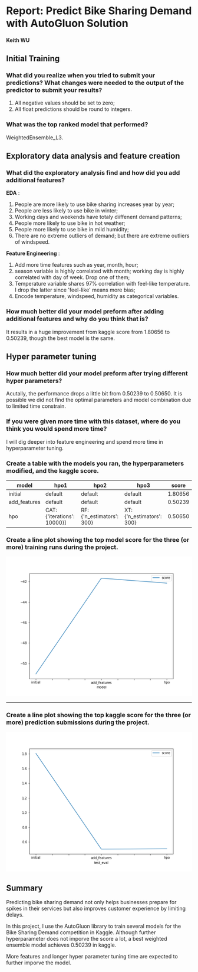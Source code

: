# Report: Predict Bike Sharing Demand with AutoGluon Solution
#### Keith WU

## Initial Training
### What did you realize when you tried to submit your predictions? What changes were needed to the output of the predictor to submit your results?

1. All negative values should be set to zero;
2. All float predictions should be round to integers.

### What was the top ranked model that performed?

WeightedEnsemble_L3.

## Exploratory data analysis and feature creation
### What did the exploratory analysis find and how did you add additional features?

**EDA** :

1.  People are more likely to use bike sharing increases year by year;
2.  People are less likely to use bike in winter;
3. Working days and weekends have totaly diiffenent demand patterns;
4. People more likely to use bike in hot weather;
5. People more likely to use bike in mild humidity;
6. There are no extreme outliers of demand; but there are extreme outliers of windspeed.

**Feature Engineering** :

1. Add more time features such as year, month, hour;
2. season variable is highly correlated with month; working day is highly correlated with day of week. Drop one of them;
3. Temperature variable shares 97% correlation with feel-like temperature. I drop the latter since 'feel-like' means more bias;
4. Encode temperature, windspeed, humidity as categorical variables.

### How much better did your model preform after adding additional features and why do you think that is?

It results in a huge improvement from kaggle score from 1.80656 to 0.50239, though the best model is the same.

## Hyper parameter tuning
### How much better did your model preform after trying different hyper parameters?

Acutally, the performance drops a little bit from 0.50239 to 0.50650. It is possible we did not find the optimal parameters and model combination due to limited time constrain.

### If you were given more time with this dataset, where do you think you would spend more time?

I will dig deeper into feature engineering and spend more time in hyperparameter tuning.

### Create a table with the models you ran, the hyperparameters modified, and the kaggle score.

|model|hpo1|hpo2|hpo3|score|
|--|--|--|--|--|
|initial|default|default|default|1.80656|
|add_features|default|default|default|0.50239|
|hpo|CAT: {'iterations': 10000}]|RF: {'n_estimators': 300}|XT: {'n_estimators': 300}|0.50650|


### Create a line plot showing the top model score for the three (or more) training runs during the project.


![model_train_score.png](img/model_train_score.png)
****
### Create a line plot showing the top kaggle score for the three (or more) prediction submissions during the project.


![model_test_score.png](img/model_test_score.png)

## Summary
Predicting bike sharing demand not only helps businesses prepare for spikes in their services but also improves customer experience by limiting delays.

In this project, I use the AutoGluon library to train several models for the Bike Sharing Demand competition in Kaggle. Although further hyperparameter does not imporve the score a lot, a best weighted ensemble model achieves 0.50239 in kaggle.

More features and longer hyper parameter tuning time are expected to further imporve the model.
